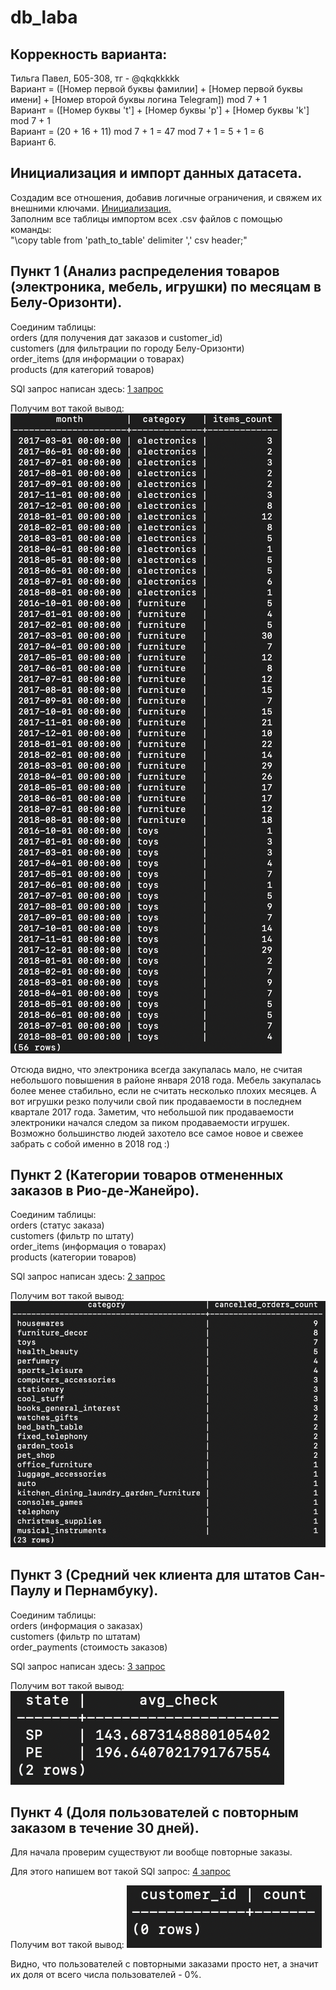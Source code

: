 # db_laba

## Коррекность варианта:
Тильга Павел, Б05-308, тг - @qkqkkkkk \
Вариант = ([Номер первой буквы фамилии] + [Номер первой буквы имени] + [Номер второй буквы логина Telegram]) mod 7 + 1 \
Вариант = ([Номер буквы 't'] + [Номер буквы 'p'] + [Номер буквы 'k'] mod 7 + 1 \
Вариант = (20 + 16 + 11) mod 7 + 1 = 47 mod 7 + 1 = 5 + 1 = 6 \
Вариант 6.

## Инициализация и импорт данных датасета.
Создадим все отношения, добавив логичные ограничения, и свяжем их внешними ключами. [Инициализация.](init.sql) \
Заполним все таблицы импортом всех .csv файлов с помощью команды: \
"\copy table from 'path_to_table' delimiter ',' csv header;"

## Пункт 1 (Анализ распределения товаров (электроника, мебель, игрушки) по месяцам в Белу-Оризонти).
Соединим таблицы: \
orders (для получения дат заказов и customer_id) \
customers (для фильтрации по городу Белу-Оризонти) \
order_items (для информации о товарах) \
products (для категорий товаров) 

SQl запрос написан здесь: [1 запрос](requets.sql) 

Получим вот такой вывод: ![alt text](output1.png) 

Отсюда видно, что электроника всегда закупалась мало, не считая небольшого повышения в районе января 2018 года. Мебель закупалась более менее стабильно, если не считать несколько плохих месяцев. А вот игрушки резко получили свой пик продаваемости в последнем квартале 2017 года. Заметим, что небольшой пик продаваемости электроники начался следом за пиком продаваемости игрушек. Возможно большинство людей захотело все самое новое и свежее забрать с собой именно в 2018 год :)




## Пункт 2 (Категории товаров отмененных заказов в Рио-де-Жанейро).
Соединим таблицы: \
orders (статус заказа) \
customers (фильтр по штату) \
order_items (информация о товарах) \
products (категории товаров)

SQl запрос написан здесь: [2 запрос](requets.sql) 

Получим вот такой вывод: ![alt text](output2.png) 

## Пункт 3 (Средний чек клиента для штатов Сан-Паулу и Пернамбуку).
Соединим таблицы:  \
orders (информация о заказах) \
customers (фильтр по штатам) \
order_payments (стоимость заказов)

SQl запрос написан здесь: [3 запрос](requets.sql) 

Получим вот такой вывод: ![alt text](output3.png) 


## Пункт 4 (Доля пользователей с повторным заказом в течение 30 дней).
Для начала проверим существуют ли вообще повторные заказы.

Для этого напишем вот такой SQl запрос: [4 запрос](requets.sql) 

Получим вот такой вывод: ![alt text](output4.png) 

Видно, что пользователей с повторными заказами просто нет, а значит их доля от всего числа пользователей - 0%.

